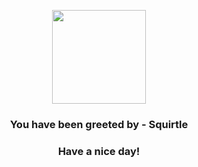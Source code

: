 <p align="center">
    <img src="https://raw.githubusercontent.com/PokeAPI/sprites/master/sprites/pokemon/7.png" width="150" height="150">
</p>
<h3 align="center">You have been greeted by - <b>Squirtle</b></h3>
<h3 align="center">Have a nice day!</h3>
